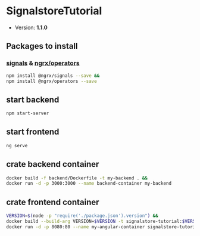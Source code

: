 # SignalstoreTutorial

* Version: **1.1.0**

## Packages to install

### [signals](https://ngrx.io/guide/signals) & [ngrx/operators](https://ngrx.io/guide/operators/operators)

````bash
npm install @ngrx/signals --save &&
npm install @ngrx/operators --save
````

## start backend

````bash
npm start-server
````

## start frontend

````bash
ng serve
````

## crate backend container

````bash
docker build -f backend/Dockerfile -t my-backend . &&
docker run -d -p 3000:3000 --name backend-container my-backend
````

## crate frontend container

````bash
VERSION=$(node -p "require('./package.json').version") && 
docker build --build-arg VERSION=$VERSION -t signalstore-tutorial:$VERSION . &&
docker run -d -p 8080:80 --name my-angular-container signalstore-tutorial:$VERSION
````

